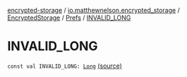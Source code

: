 [encrypted-storage](../../../index.md) / [io.matthewnelson.encrypted_storage](../../index.md) / [EncryptedStorage](../index.md) / [Prefs](index.md) / [INVALID_LONG](./-i-n-v-a-l-i-d_-l-o-n-g.md)

# INVALID_LONG

`const val INVALID_LONG: `[`Long`](https://kotlinlang.org/api/latest/jvm/stdlib/kotlin/-long/index.html) [(source)](https://github.com/05nelsonm/encrypted-storage/blob/master/encrypted-storage/src/main/java/io/matthewnelson/encrypted_storage/EncryptedStorage.kt#L65)
